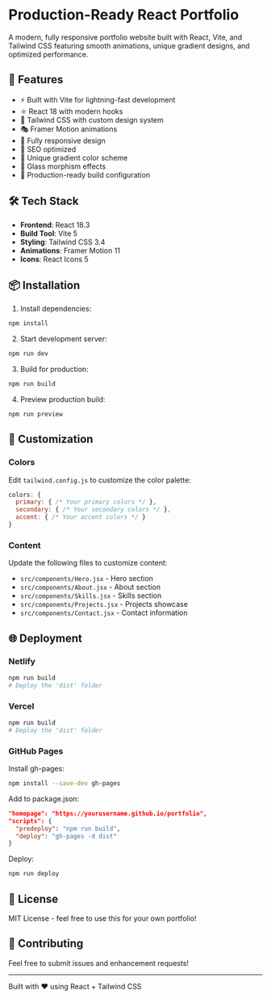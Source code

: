 # Production-Ready React Portfolio

A modern, fully responsive portfolio website built with React, Vite, and Tailwind CSS featuring smooth animations, unique gradient designs, and optimized performance.

## 🚀 Features

- ⚡ Built with Vite for lightning-fast development
- ⚛️ React 18 with modern hooks
- 🎨 Tailwind CSS with custom design system
- 🎭 Framer Motion animations
- 📱 Fully responsive design
- 🎯 SEO optimized
- 🌈 Unique gradient color scheme
- 💎 Glass morphism effects
- 🚀 Production-ready build configuration

## 🛠️ Tech Stack

- **Frontend**: React 18.3
- **Build Tool**: Vite 5
- **Styling**: Tailwind CSS 3.4
- **Animations**: Framer Motion 11
- **Icons**: React Icons 5

## 📦 Installation

1. Install dependencies:
```bash
npm install
```

2. Start development server:
```bash
npm run dev
```

3. Build for production:
```bash
npm run build
```

4. Preview production build:
```bash
npm run preview
```

## 🎨 Customization

### Colors
Edit `tailwind.config.js` to customize the color palette:
```js
colors: {
  primary: { /* Your primary colors */ },
  secondary: { /* Your secondary colors */ },
  accent: { /* Your accent colors */ }
}
```

### Content
Update the following files to customize content:
- `src/components/Hero.jsx` - Hero section
- `src/components/About.jsx` - About section
- `src/components/Skills.jsx` - Skills section
- `src/components/Projects.jsx` - Projects showcase
- `src/components/Contact.jsx` - Contact information

## 🌐 Deployment

### Netlify
```bash
npm run build
# Deploy the 'dist' folder
```

### Vercel
```bash
npm run build
# Deploy the 'dist' folder
```

### GitHub Pages
Install gh-pages:
```bash
npm install --save-dev gh-pages
```

Add to package.json:
```json
"homepage": "https://yourusername.github.io/portfolio",
"scripts": {
  "predeploy": "npm run build",
  "deploy": "gh-pages -d dist"
}
```

Deploy:
```bash
npm run deploy
```

## 📝 License

MIT License - feel free to use this for your own portfolio!

## 🤝 Contributing

Feel free to submit issues and enhancement requests!

---

Built with ❤️ using React + Tailwind CSS
